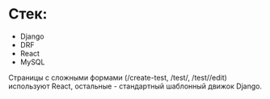 <h1>Стек:</h1>
<ul>
  <li>Django</li>
  <li>DRF</li>
  <li>React</li>
  <li>MySQL</li>
</ul>
<p>Страницы с сложными формами (/create-test, /test/<id>, /test/<id>/edit) используют React, остальные - стандартный шаблонный движок Django.</p>
